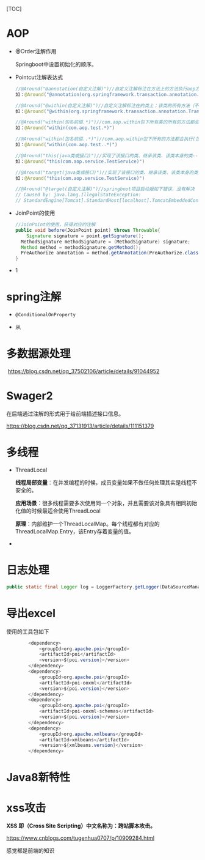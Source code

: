 [TOC]

# AOP

- @Order注解作用

  Springboot中设置初始化的顺序。

- Pointcut注解表达式

  ```java
  //@Around("@annotation(自定义注解)")//自定义注解标注在方法上的方法执行aop方法
  如：@Around("@annotation(org.springframework.transaction.annotation.Transactional)")
  
  //@Around("@within(自定义注解)")//自定义注解标注在的类上；该类的所有方法（不包含子类方法）执行aop方法
  如：@Around("@within(org.springframework.transaction.annotation.Transactional)")
  
  //@Around("within(包名前缀.*)")//com.aop.within包下所有类的所有的方法都会执行(不包含子包) aop方法
  如：@Around("within(com.aop.test.*)")
  
  //@Around("within(包名前缀..*)")//com.aop.within包下所有的方法都会执行(包含子包)aop 方法
  如：@Around("within(com.aop.test..*)")
  
  //@Around("this(java类或接口)")//实现了该接口的类、继承该类、该类本身的类---的所有方法（包括不是接口定义的方法，但不包含父类的方法）都会执行aop方法
  如：@Around("this(com.aop.service.TestService)")
  
  //@Around("target(java类或接口)")//实现了该接口的类、继承该类、该类本身的类---的所有方法（包括不是接口定义的方法，包含父类的方法）
  如：@Around("this(com.aop.service.TestService)")
  
  //@Around("@target(自定义注解)")//springboot项目启动报如下错误，没有解决
  // Caused by: java.lang.IllegalStateException:
  // StandardEngine[Tomcat].StandardHost[localhost].TomcatEmbeddedContext[] failed to start
  ```


- JoinPoint的使用

  ```java
  //JoinPoint的使用，获得对应的注解
  public void before(JoinPoint point) throws Throwable{
      Signature signature = point.getSignature();
  	MethodSignature methodSignature = (MethodSignature) signature;
  	Method method = methodSignature.getMethod();
  	PreAuthorize annotation = method.getAnnotation(PreAuthorize.class);
  }
  ```

- 1

# spring注解

- `@ConditionalOnProperty`

  

- 从

# 多数据源处理

​	https://blog.csdn.net/qq_37502106/article/details/91044952



# Swager2

在后端通过注解的形式用于给前端描述接口信息。

https://blog.csdn.net/qq_37131913/article/details/111151379

# 多线程

- ThreadLocal

  **线程局部变量**：在并发编程的时候，成员变量如果不做任何处理其实是线程不安全的。

  **应用场景**：很多线程需要多次使用同一个对象，并且需要该对象具有相同初始化值的时候最适合使用ThreadLocal

  **原理**：内部维护一个ThreadLocalMap。每个线程都有对应的ThreadLocalMap.Entry，该Entry存着变量的值。

- 

# 日志处理

```java
public static final Logger log = LoggerFactory.getLogger(DataSourceManage.class);
```

# 导出excel

使用的工具包如下

```java
		<dependency>
            <groupId>org.apache.poi</groupId>
            <artifactId>poi</artifactId>
            <version>${poi.version}</version>
        </dependency>
        <dependency>
            <groupId>org.apache.poi</groupId>
            <artifactId>poi-ooxml</artifactId>
            <version>${poi.version}</version>
        </dependency>
        <dependency>
            <groupId>org.apache.poi</groupId>
            <artifactId>poi-ooxml-schemas</artifactId>
            <version>${poi.version}</version>
        </dependency>
        <dependency>
            <groupId>org.apache.xmlbeans</groupId>
            <artifactId>xmlbeans</artifactId>
            <version>${xmlbeans.version}</version>
        </dependency>
```

# Java8新特性

# xss攻击

**XSS 即（Cross Site Scripting）中文名称为：跨站脚本攻击。**

https://www.cnblogs.com/tugenhua0707/p/10909284.html

感觉都是前端的知识

